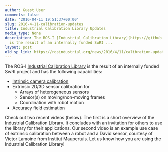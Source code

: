 ```yaml
---
author: Guest User
comments: false
date: '2016-04-11 19:51:37+00:00'
slug: 2016-4-11-calibration-updates
title: Industrial Calibration Library Updates
media_type: None
description: The ROS-I [Industrial Calibration Library](https://github.com/ros-industrial/industrial_calibration)
  is the result of an internally funded SwRI ...
layout: post
old_sp_link: https://rosindustrial.org/news/2016/4/11/calibration-updates
---
```


The ROS-I [Industrial Calibration Library](https://github.com/ros-industrial/industrial_calibration) is the result of an internally funded SwRI project and has the following capabilities:

* [Intrinsic camera calibration](/news/2016/1/29/new-intrinsic-calibration-procedure)
* Extrinsic 2D/3D sensor calibration for
	+ Arrays of heterogeneous sensors
	+ Sensor(s) on moving/non-moving frames
	+ Coordination with robot motion
* Accuracy field estimation

Check out two recent videos (below). The first is a short overview of the Industrial Calibration Library. It concludes with an invitation for others to use the library for their applications. Our second video is an example use case of extrinsic calibration between a robot and a David sensor, courtesy of Victor Lamoine from Institut Maupertuis. Let us know how you are using the Industrial Calibration Library!


